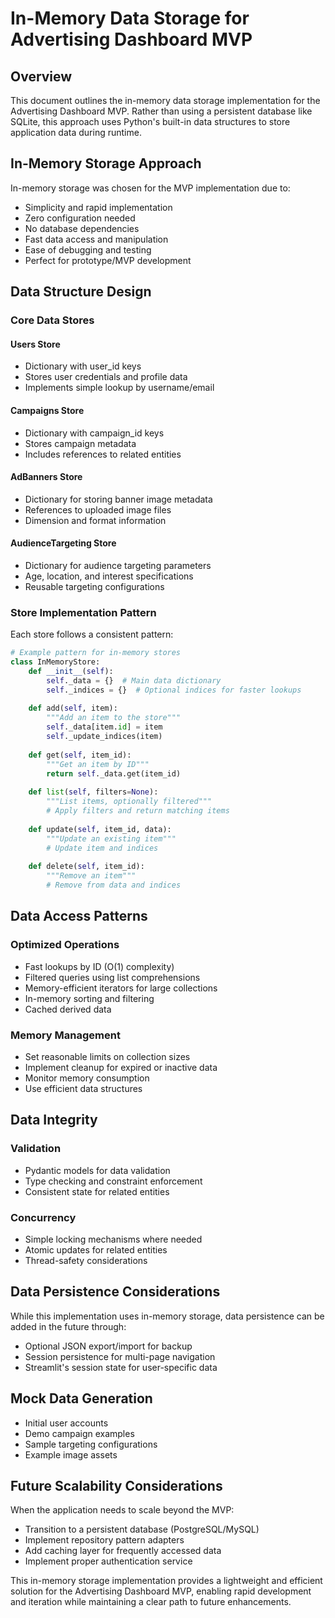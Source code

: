 # In-Memory Data Storage for Advertising Dashboard MVP

## Overview

This document outlines the in-memory data storage implementation for the Advertising Dashboard MVP. Rather than using a persistent database like SQLite, this approach uses Python's built-in data structures to store application data during runtime.

## In-Memory Storage Approach

In-memory storage was chosen for the MVP implementation due to:

- Simplicity and rapid implementation
- Zero configuration needed
- No database dependencies
- Fast data access and manipulation
- Ease of debugging and testing
- Perfect for prototype/MVP development

## Data Structure Design

### Core Data Stores

#### Users Store

- Dictionary with user_id keys
- Stores user credentials and profile data
- Implements simple lookup by username/email

#### Campaigns Store

- Dictionary with campaign_id keys
- Stores campaign metadata
- Includes references to related entities

#### AdBanners Store

- Dictionary for storing banner image metadata
- References to uploaded image files
- Dimension and format information

#### AudienceTargeting Store

- Dictionary for audience targeting parameters
- Age, location, and interest specifications
- Reusable targeting configurations

### Store Implementation Pattern

Each store follows a consistent pattern:

```python
# Example pattern for in-memory stores
class InMemoryStore:
    def __init__(self):
        self._data = {}  # Main data dictionary
        self._indices = {}  # Optional indices for faster lookups
        
    def add(self, item):
        """Add an item to the store"""
        self._data[item.id] = item
        self._update_indices(item)
        
    def get(self, item_id):
        """Get an item by ID"""
        return self._data.get(item_id)
        
    def list(self, filters=None):
        """List items, optionally filtered"""
        # Apply filters and return matching items
        
    def update(self, item_id, data):
        """Update an existing item"""
        # Update item and indices
        
    def delete(self, item_id):
        """Remove an item"""
        # Remove from data and indices
```

## Data Access Patterns

### Optimized Operations

- Fast lookups by ID (O(1) complexity)
- Filtered queries using list comprehensions
- Memory-efficient iterators for large collections
- In-memory sorting and filtering
- Cached derived data

### Memory Management

- Set reasonable limits on collection sizes
- Implement cleanup for expired or inactive data
- Monitor memory consumption
- Use efficient data structures

## Data Integrity

### Validation

- Pydantic models for data validation
- Type checking and constraint enforcement
- Consistent state for related entities

### Concurrency

- Simple locking mechanisms where needed
- Atomic updates for related entities
- Thread-safety considerations

## Data Persistence Considerations

While this implementation uses in-memory storage, data persistence can be added in the future through:

- Optional JSON export/import for backup
- Session persistence for multi-page navigation
- Streamlit's session state for user-specific data

## Mock Data Generation

- Initial user accounts
- Demo campaign examples
- Sample targeting configurations
- Example image assets

## Future Scalability Considerations

When the application needs to scale beyond the MVP:

- Transition to a persistent database (PostgreSQL/MySQL)
- Implement repository pattern adapters
- Add caching layer for frequently accessed data
- Implement proper authentication service

This in-memory storage implementation provides a lightweight and efficient solution for the Advertising Dashboard MVP, enabling rapid development and iteration while maintaining a clear path to future enhancements.
